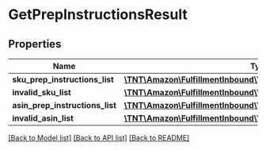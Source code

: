 # GetPrepInstructionsResult

## Properties
Name | Type | Description | Notes
------------ | ------------- | ------------- | -------------
**sku_prep_instructions_list** | [**\TNT\Amazon\FulfillmentInbound\V0\Model\SKUPrepInstructionsList**](SKUPrepInstructionsList.md) |  | [optional] 
**invalid_sku_list** | [**\TNT\Amazon\FulfillmentInbound\V0\Model\InvalidSKUList**](InvalidSKUList.md) |  | [optional] 
**asin_prep_instructions_list** | [**\TNT\Amazon\FulfillmentInbound\V0\Model\ASINPrepInstructionsList**](ASINPrepInstructionsList.md) |  | [optional] 
**invalid_asin_list** | [**\TNT\Amazon\FulfillmentInbound\V0\Model\InvalidASINList**](InvalidASINList.md) |  | [optional] 

[[Back to Model list]](../README.md#documentation-for-models) [[Back to API list]](../README.md#documentation-for-api-endpoints) [[Back to README]](../README.md)


